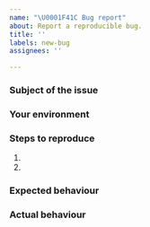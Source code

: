 ```yaml
---
name: "\U0001F41C Bug report"
about: Report a reproducible bug.
title: ''
labels: new-bug
assignees: ''

---
```


### Subject of the issue

<!-- Describe your issue here. -->

### Your environment

<!--
* Software version: `algod -v`
* Node status if applicable: `goal node status`
* Operating System details. 
* In many cases log files and cadaver files are also useful to include. Since these files may be large, an Algorand developer may request them later. These files may include public addresses that you're participating with. If that is a concern please be sure to scrub that data.
-->

### Steps to reproduce

1.
2.

### Expected behaviour

### Actual behaviour
